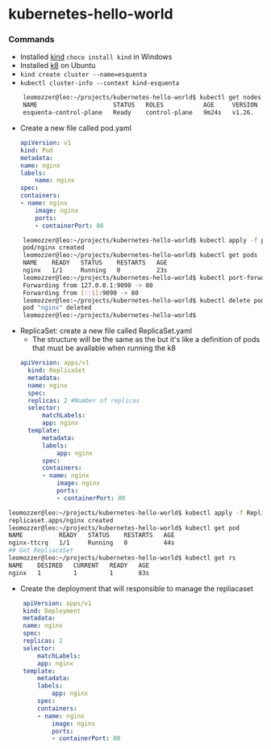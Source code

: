 # kubernetes-hello-world

### Commands

- Installed [kind](https://kind.sigs.k8s.io/docs/user/quick-start/) `choco install kind` in Windows
- Installed [k8](https://www.letscloud.io/community/how-to-install-kubernetesk8s-and-docker-on-ubuntu-2004) on Ubuntu
- `kind create cluster --name=esquenta`
- `kubectl cluster-info --context kind-esquenta`

```bash
    leomozzer@leo:~/projects/kubernetes-hello-world$ kubectl get nodes
    NAME                     STATUS   ROLES           AGE     VERSION
    esquenta-control-plane   Ready    control-plane   9m24s   v1.26.
```

- Create a new file called pod.yaml

  ```yaml
  apiVersion: v1
  kind: Pod
  metadata:
  name: nginx
  labels:
      name: nginx
  spec:
  containers:
  - name: nginx
      image: nginx
      ports:
      - containerPort: 80

  ```

```bash
    leomozzer@leo:~/projects/kubernetes-hello-world$ kubectl apply -f pod.yaml
    pod/nginx created
    leomozzer@leo:~/projects/kubernetes-hello-world$ kubectl get pods
    NAME    READY   STATUS    RESTARTS   AGE
    nginx   1/1     Running   0          23s
    leomozzer@leo:~/projects/kubernetes-hello-world$ kubectl port-forward pod/nginx 9090:80
    Forwarding from 127.0.0.1:9090 -> 80
    Forwarding from [::1]:9090 -> 80
    leomozzer@leo:~/projects/kubernetes-hello-world$ kubectl delete pod nginx
    pod "nginx" deleted
    leomozzer@leo:~/projects/kubernetes-hello-world$
```

- ReplicaSet: create a new file called ReplicaSet.yaml
  - The structure will be the same as the but it's like a definition of pods that must be available when running the k8
  ```yaml
  apiVersion: apps/v1
    kind: ReplicaSet
    metadata:
    name: nginx
    spec:
    replicas: 2 #Number of replicas
    selector:
        matchLabels:
        app: nginx
    template:
        metadata:
        labels:
            app: nginx
        spec:
        containers:
        - name: nginx
            image: nginx
            ports:
            - containerPort: 80
  ```

```bash
leomozzer@leo:~/projects/kubernetes-hello-world$ kubectl apply -f ReplicaSet.yaml
replicaset.apps/nginx created
leomozzer@leo:~/projects/kubernetes-hello-world$ kubectl get pod
NAME          READY   STATUS    RESTARTS   AGE
nginx-ttcrq   1/1     Running   0          44s
## Get RepliacaSet
leomozzer@leo:~/projects/kubernetes-hello-world$ kubectl get rs
NAME    DESIRED   CURRENT   READY   AGE
nginx   1         1         1       83s
```

- Create the deployment that will responsible to manage the repliacaset

```yaml
    apiVersion: apps/v1
    kind: Deployment
    metadata:
    name: nginx
    spec:
    replicas: 2
    selector:
        matchLabels:
        app: nginx
    template:
        metadata:
        labels:
            app: nginx
        spec:
        containers:
        - name: nginx
            image: nginx
            ports:
            - containerPort: 80
```

